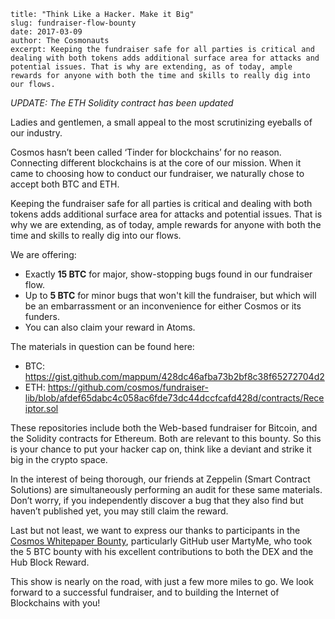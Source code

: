 ~~~
title: "Think Like a Hacker. Make it Big"
slug: fundraiser-flow-bounty
date: 2017-03-09
author: The Cosmonauts
excerpt: Keeping the fundraiser safe for all parties is critical and dealing with both tokens adds additional surface area for attacks and potential issues. That is why are extending, as of today, ample rewards for anyone with both the time and skills to really dig into our flows.
~~~

_UPDATE: The ETH Solidity contract has been updated_

Ladies and gentlemen, a small appeal to the most scrutinizing eyeballs of our industry.

Cosmos hasn’t been called ‘Tinder for blockchains’ for no reason. Connecting different blockchains is at the core of our mission. When it came to choosing how to conduct our fundraiser, we naturally chose to accept both BTC and ETH.

Keeping the fundraiser safe for all parties is critical and dealing with both tokens adds additional surface area for attacks and potential issues. That is why we are extending, as of today, ample rewards for anyone with both the time and skills to really dig into our flows.

We are offering:

* Exactly **15 BTC** for major, show-stopping bugs found in our fundraiser flow.
* Up to **5 BTC** for minor bugs that won't kill the fundraiser, but which will be an embarrassment or an inconvenience for either Cosmos or its funders.
* You can also claim your reward in Atoms.

The materials in question can be found here:

* BTC: https://gist.github.com/mappum/428dc46afba73b2bf8c38f65272704d2
* ETH: https://github.com/cosmos/fundraiser-lib/blob/afdef65dabc4c058ac6fde73dc44dccfcafd428d/contracts/Receiptor.sol

These repositories include both the Web-based fundraiser for Bitcoin, and the Solidity contracts for Ethereum. Both are relevant to this bounty. So this is your chance to put your hacker cap on, think like a deviant and strike it big in the crypto space.

In the interest of being thorough, our friends at Zeppelin (Smart Contract Solutions) are simultaneously performing an audit for these same materials. Don’t worry, if you independently discover a bug that they also find but haven’t published yet, you may still claim the reward.

Last but not least, we want to express our thanks to participants in the [Cosmos Whitepaper Bounty](./cosmos-whitepaper-bounty), particularly GitHub user MartyMe, who took the 5 BTC bounty with his excellent contributions to both the DEX and the Hub Block Reward.

This show is nearly on the road, with just a few more miles to go. We look forward to a successful fundraiser, and to building the Internet of Blockchains with you!

